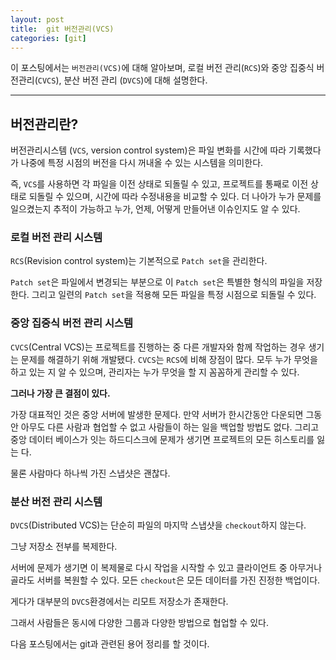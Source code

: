 ```yaml
---
layout: post
title:  git 버전관리(VCS)
categories: [git]
---
```

이 포스팅에서는 `버전관리(VCS)`에 대해 알아보며, 로컬 버전 관리(`RCS`)와 중앙 집중식 버전관리(`CVCS`), 분산 버전 관리 (`DVCS`)에 대해 설명한다.
<hr>

## 버전관리란?

버전관리시스템 (`VCS`, version control system)은 파일 변화를 시간에 따라 기록했다가
나중에 특정 시점의 버전을 다시 꺼내올 수 있는 시스템을 의미한다.

즉, `VCS`를 사용하면 각 파일을 이전 상태로 되돌릴 수 있고, 프로젝트를 통째로 이전 상태로 되돌릴 수 있으며,
시간에 따라 수정내용을 비교할 수 있다. 더 나아가 누가 문제를 일으켰는지 추적이 가능하고 누가, 언제, 어떻게 만들어낸 이슈인지도 알 수 있다.

### 로컬 버전 관리 시스템

`RCS`(Revision control system)는 기본적으로 `Patch set`을 관리한다.

`Patch set`은 파일에서 변경되는 부분으로 이 `Patch set`은 특별한 형식의 파일을 저장한다. 그리고 일련의 `Patch set`을 적용해 모든 파일을 특정 시점으로 되돌릴 수 있다.

### 중앙 집중식 버전 관리 시스템

`CVCS`(Central VCS)는 프로젝트를 진행하는 중 다른 개발자와 함께 작업하는 경우 생기는 문제를 해결하기 위해 개발됐다. `CVCS`는 `RCS`에 비해 장점이 많다. 모두 누가 무엇을 하고 있는 지 알 수 있으며, 관리자는 누가 무엇을 할 지 꼼꼼하게 관리할 수 있다.

**그러나 가장 큰 결점이 있다.**

가장 대표적인 것은 중앙 서버에 발생한 문제다. 만약 서버가 한시간동안 다운되면 그동안 아무도 다른 사람과 협업할 수 없고 사람들이 하는 일을 백업할 방법도 없다. 그리고 중앙 데이터 베이스가 잇는 하드디스크에 문제가 생기면 프로젝트의 모든 히스토리를 잃는 다.

물론 사람마다 하나씩 가진 스냅샷은 괜찮다.

### 분산 버전 관리 시스템
`DVCS`(Distributed VCS)는 단순히 파일의 마지막 스냅샷을 `checkout`하지 않는다.

그냥 저장소 전부를 복제한다.

서버에 문제가 생기면 이 복제물로 다시 작업을 시작할 수 있고 클라이언트 중 아무거나 골라도 서버를 복원할 수 있다. 모든 `checkout`은 모든 데이터를 가진 진정한 백업이다.

게다가 대부분의 `DVCS`환경에서는 리모트 저장소가 존재한다.

그래서 사람들은 동시에 다양한 그룹과 다양한 방법으로 협업할 수 있다.

다음 포스팅에서는 git과 관련된 용어 정리를 할 것이다.
